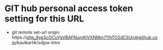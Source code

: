 # GIT hub personal access token setting for this URL
* git remote set-url origin https://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@github.com/kaulkartik/sdjpa-intro
